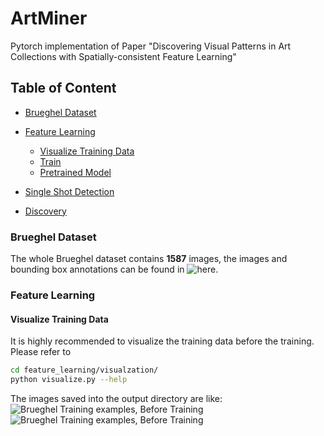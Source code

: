 # ArtMiner
Pytorch implementation of Paper "Discovering Visual Patterns in Art Collections with Spatially-consistent Feature Learning"

## Table of Content
* [Brueghel Dataset](#brueghel-dataset)
* [Feature Learning](#feature-learning)
	* [Visualize Training Data](visualize-training-data)
	* [Train](visualize-training-data)
	* [Pretrained Model](pretrained-model)

* [Single Shot Detection](#single-shot-detection)
* [Discovery](#discovery)

### Brueghel Dataset
The whole Brueghel dataset contains **1587** images, the images and bounding box annotations can be found in ![here](www).

### Feature Learning
#### Visualize Training Data
It is highly recommended to visualize the training data before the training. 
Please refer to 
``` Bash
cd feature_learning/visualzation/
python visualize.py --help
```
The images saved into the output directory are like:
![Brueghel Training examples, Before Training](https://github.com/XiSHEN0220/ArtMiner/blob/master/img/Brueghel_Rank1_1.jpg) ![Brueghel Training examples, Before Training](https://github.com/XiSHEN0220/ArtMiner/blob/master/img/Brueghel_Rank1_2.jpg)


